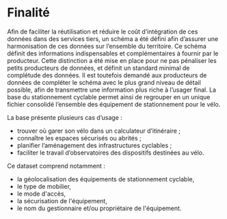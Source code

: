 # Finalité

Afin de faciliter la réutilisation et réduire le coût d’intégration de ces données dans des services tiers, un schéma a été défini afin d’assurer une harmonisation de ces données sur l’ensemble du territoire. Ce schéma définit des informations indispensables et complémentaires à fournir par le producteur. Cette distinction a été mise en place pour ne pas pénaliser les petits producteurs de données, et définit un standard minimal de complétude des données. Il est toutefois demandé aux producteurs de données de compléter le schéma avec le plus grand niveau de détail possible, afin de transmettre une information plus riche à l’usager final. La base du stationnement cyclable permet ainsi de regrouper en un unique fichier consolidé l’ensemble des équipement de stationnement pour le vélo. 

La base présente plusieurs cas d’usage :

* trouver où garer son vélo dans un calculateur d’itinéraire ;
* connaître les espaces sécurisés ou abrités ;
* planifier l’aménagement des infrastructures cyclables ;
* faciliter le travail d’observatoires des dispositifs destinées au vélo.



Ce dataset comprend notamment : 

* la géolocalisation des équipements de stationnement cyclable,
* le type de mobilier,
* le mode d'accès,
* la sécurisation de l'équipement, 
* le nom du  gestionnaire et/ou propriétaire de l'équipement.

